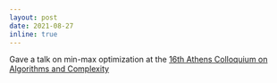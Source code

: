 ```yaml
---
layout: post
date: 2021-08-27
inline: true
---
```


Gave a talk on min-max optimization at the [16th Athens Colloquium on Algorithms and Complexity](https://www.corelab.ntua.gr/acac21/)
